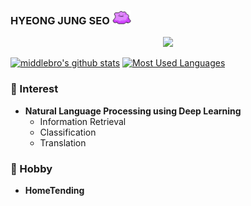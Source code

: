 ### HYEONG JUNG SEO <img src="https://github.com/middlebro/middlebro/blob/main/metamong.gif" width="30px">

<!-- profile viewers count -->
<div align=center>

![](https://komarev.com/ghpvc/?username=middlebro&color=brightgreen)

</div>

<!--
### 🔭 Career
- Attending in Computer Science Engineering from **Inha University**, Incheon, South Korea, in 2017.
- I am currently working at **GeoSoft** in 2020.3. (Alternative Military Service)  
-->

<!-- Github Stats -->
[![middlebro's github stats](https://github-readme-stats.vercel.app/api?username=middlebro)](https://github.com/anuraghazra/github-readme-stats)
[![Most Used Languages](https://github-readme-stats.vercel.app/api/top-langs/?username=middlebro&layout=compact)](https://github.com/middlebro/github-readme-stats)


### 🌱 Interest
- **Natural Language Processing using Deep Learning**
    - Information Retrieval
    - Classification
    - Translation

### 👯 Hobby
- **HomeTending**



<!-- Blog and Instagram Link Badge
<div align=center>
  
[![Tech Blog Badge](http://img.shields.io/badge/-Tech%20blog-black?style=flat-square&logo=github&link=https://middlebro.github.io)](https://middlebro.github.io)
[![instagram](http://img.shields.io/badge/Instagram-FFFFFF?style=flat-square&logo=Instagram&link=https://www.instagram.com/hello_world.257)](https://www.instagram.com/hello_world.257)

</div>
-->
  
<!--
**middlebro/middlebro** is a ✨ _special_ ✨ repository because its `README.md` (this file) appears on your GitHub profile.

Here are some ideas to get you started:

- 🔭 I’m currently working on ...
- 🌱 I’m currently learning ...
- 👯 I’m looking to collaborate on ...
- 🤔 I’m looking for help with ...
- 💬 Ask me about ...
- 📫 How to reach me: ...
- 😄 Pronouns: ...
- ⚡ Fun fact: ...
-->

